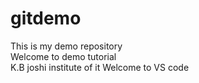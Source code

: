 # gitdemo
This is my demo repository
<br>Welcome to demo tutorial
<br>K.B joshi institute of it
Welcome to VS code